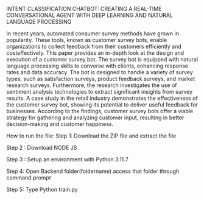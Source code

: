 INTENT CLASSIFICATION CHATBOT: CREATING A REAL-TIME CONVERSATIONAL AGENT WITH DEEP LEARNING AND NATURAL LANGUAGE PROCESSING

In recent years, automated consumer survey methods have grown in popularity. These tools, known as customer survey bots, enable organizations to collect feedback from their customers efficiently and costeffectively. This paper provides an in-depth look at the design and execution of a customer survey bot. The
survey bot is equipped with natural language processing skills to converse with clients, enhancing response rates and data accuracy. The bot is designed to handle a variety of survey types, such as satisfaction surveys, product feedback surveys, and market research surveys. Furthermore, the research investigates the use of sentiment analysis technologies to extract significant insights from survey results. A case study in the retail industry demonstrates the effectiveness of the customer survey bot, showing its potential to deliver useful feedback for businesses. According to the findings, customer survey bots offer a viable strategy for gathering and analyzing customer input, resulting in better decision-making and customer happiness.

How to run the file: 
Step 1: Download the ZIP file and extract the file 

Step 2 : Download NODE JS 

Step 3 : Setup an environment with Python 3.11.7

Step 4: Open Backend folder(foldername) access that folder through command prompt 

Step 5: Type Python train.py
